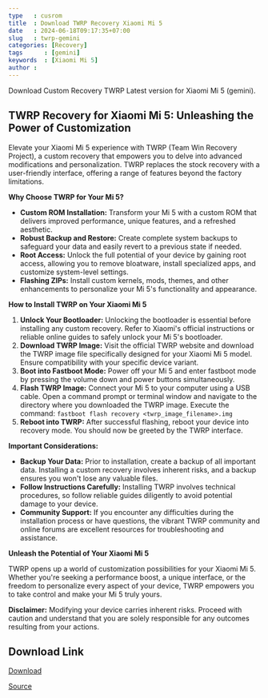 ```yaml
---
type   : cusrom
title  : Download TWRP Recovery Xiaomi Mi 5
date   : 2024-06-18T09:17:35+07:00
slug   : twrp-gemini
categories: [Recovery]
tags      : [gemini]
keywords  : [Xiaomi Mi 5]
author : 
---
```


Download Custom Recovery TWRP Latest version for Xiaomi Mi 5 (gemini).


## TWRP Recovery for Xiaomi Mi 5: Unleashing the Power of Customization

Elevate your Xiaomi Mi 5 experience with TWRP (Team Win Recovery Project), a custom recovery that empowers you to delve into advanced modifications and personalization. TWRP replaces the stock recovery with a user-friendly interface, offering a range of features beyond the factory limitations.

**Why Choose TWRP for Your Mi 5?**

* **Custom ROM Installation:**  Transform your Mi 5 with a custom ROM that delivers improved performance, unique features, and a refreshed aesthetic.
* **Robust Backup and Restore:** Create complete system backups to safeguard your data and easily revert to a previous state if needed.
* **Root Access:** Unlock the full potential of your device by gaining root access, allowing you to remove bloatware, install specialized apps, and customize system-level settings.
* **Flashing ZIPs:** Install custom kernels, mods, themes, and other enhancements to personalize your Mi 5's functionality and appearance.

**How to Install TWRP on Your Xiaomi Mi 5**

1. **Unlock Your Bootloader:** Unlocking the bootloader is essential before installing any custom recovery. Refer to Xiaomi's official instructions or reliable online guides to safely unlock your Mi 5's bootloader.
2. **Download TWRP Image:** Visit the official TWRP website and download the TWRP image file specifically designed for your Xiaomi Mi 5 model. Ensure compatibility with your specific device variant.
3. **Boot into Fastboot Mode:** Power off your Mi 5 and enter fastboot mode by pressing the volume down and power buttons simultaneously.
4. **Flash TWRP Image:** Connect your Mi 5 to your computer using a USB cable. Open a command prompt or terminal window and navigate to the directory where you downloaded the TWRP image. Execute the command: `fastboot flash recovery <twrp_image_filename>.img`
5. **Reboot into TWRP:** After successful flashing, reboot your device into recovery mode. You should now be greeted by the TWRP interface.

**Important Considerations:**

* **Backup Your Data:** Prior to installation, create a backup of all important data. Installing a custom recovery involves inherent risks, and a backup ensures you won't lose any valuable files.
* **Follow Instructions Carefully:** Installing TWRP involves technical procedures, so follow reliable guides diligently to avoid potential damage to your device.
* **Community Support:** If you encounter any difficulties during the installation process or have questions, the vibrant TWRP community and online forums are excellent resources for troubleshooting and assistance.

**Unleash the Potential of Your Xiaomi Mi 5**

TWRP opens up a world of customization possibilities for your Xiaomi Mi 5. Whether you're seeking a performance boost, a unique interface, or the freedom to personalize every aspect of your device, TWRP empowers you to take control and make your Mi 5 truly yours.

**Disclaimer:** Modifying your device carries inherent risks. Proceed with caution and understand that you are solely responsible for any outcomes resulting from your actions.


## Download Link
[Download](https://dl.twrp.me/gemini)

[Source](https://twrp.me/xiaomi/xiaomimi5.html)


